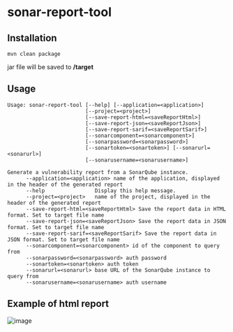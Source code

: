 # sonar-report-tool

## Installation
  ```mvn clean package```
  
  jar file will be saved to **/target**

## Usage

```
Usage: sonar-report-tool [--help] [--application=<application>]
                         [--project=<project>]
                         [--save-report-html=<saveReportHtml>]
                         [--save-report-json=<saveReportJson>]
                         [--save-report-sarif=<saveReportSarif>]
                         [--sonarcomponent=<sonarcomponent>]
                         [--sonarpassword=<sonarpassword>]
                         [--sonartoken=<sonartoken>] [--sonarurl=<sonarurl>]
                         [--sonarusername=<sonarusername>]

Generate a vulnerability report from a SonarQube instance.
      --application=<application> name of the application, displayed in the header of the generated report
      --help                Display this help message.
      --project=<project>   name of the project, displayed in the header of the generated report
      --save-report-html=<saveReportHtml> Save the report data in HTML format. Set to target file name
      --save-report-json=<saveReportJson> Save the report data in JSON format. Set to target file name
      --save-report-sarif=<saveReportSarif> Save the report data in JSON format. Set to target file name
      --sonarcomponent=<sonarcomponent> id of the component to query from
      --sonarpassword=<sonarpassword> auth password
      --sonartoken=<sonartoken> auth token
      --sonarurl=<sonarurl> base URL of the SonarQube instance to query from
      --sonarusername=<sonarusername> auth username
```

## Example of html report

![image](https://github.com/DyadyaMops/sonar-report-tool/assets/115101419/1a318c3b-14a6-4681-890f-411ed8ea57dc)
